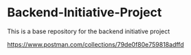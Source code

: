 # Backend-Initiative-Project
This is a base repository for the backend initiative project

https://www.postman.com/collections/79de0f80e759818adffd
